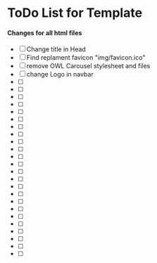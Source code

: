 # ToDo List for Template

#### Changes for all html files

- [ ] Change title in Head
- [ ] Find replament favicon "img/favicon.ico"
- [ ] remove OWL Carousel stylesheet and files
- [ ] change Logo in navbar
- [ ]
- [ ]
- [ ]
- [ ]
- [ ]
- [ ]
- [ ]
- [ ]
- [ ]
- [ ]
- [ ]
- [ ]
- [ ]
- [ ]
- [ ]
- [ ]
- [ ]
- [ ]
- [ ]
- [ ]
- [ ]
- [ ]
- [ ]
- [ ]